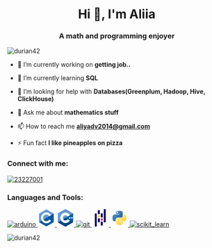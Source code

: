 <h1 align="center">Hi 👋, I'm Aliia</h1>
<h3 align="center">A math and programming enjoyer</h3>

<p align="left"> <img src="https://komarev.com/ghpvc/?username=durian42&label=Profile%20views&color=0e75b6&style=flat" alt="durian42" /> </p>

- 🔭 I’m currently working on **getting job..**

- 🌱 I’m currently learning **SQL**

- 🤝 I’m looking for help with **Databases(Greenplum, Hadoop, Hive, ClickHouse)**

- 💬 Ask me about **mathematics stuff**

- 📫 How to reach me **aliyadv2014@gmail.com**

- ⚡ Fun fact **I like pineapples on pizza**

<h3 align="left">Connect with me:</h3>
<p align="left">
<a href="https://stackoverflow.com/users/23227001" target="blank"><img align="center" src="https://raw.githubusercontent.com/rahuldkjain/github-profile-readme-generator/master/src/images/icons/Social/stack-overflow.svg" alt="23227001" height="30" width="40" /></a>
</p>

<h3 align="left">Languages and Tools:</h3>
<p align="left"> <a href="https://www.arduino.cc/" target="_blank" rel="noreferrer"> <img src="https://cdn.worldvectorlogo.com/logos/arduino-1.svg" alt="arduino" width="40" height="40"/> </a> <a href="https://www.cprogramming.com/" target="_blank" rel="noreferrer"> <img src="https://raw.githubusercontent.com/devicons/devicon/master/icons/c/c-original.svg" alt="c" width="40" height="40"/> </a> <a href="https://www.w3schools.com/cpp/" target="_blank" rel="noreferrer"> <img src="https://raw.githubusercontent.com/devicons/devicon/master/icons/cplusplus/cplusplus-original.svg" alt="cplusplus" width="40" height="40"/> </a> <a href="https://git-scm.com/" target="_blank" rel="noreferrer"> <img src="https://www.vectorlogo.zone/logos/git-scm/git-scm-icon.svg" alt="git" width="40" height="40"/> </a> <a href="https://pandas.pydata.org/" target="_blank" rel="noreferrer"> <img src="https://raw.githubusercontent.com/devicons/devicon/2ae2a900d2f041da66e950e4d48052658d850630/icons/pandas/pandas-original.svg" alt="pandas" width="40" height="40"/> </a> <a href="https://www.python.org" target="_blank" rel="noreferrer"> <img src="https://raw.githubusercontent.com/devicons/devicon/master/icons/python/python-original.svg" alt="python" width="40" height="40"/> </a> <a href="https://scikit-learn.org/" target="_blank" rel="noreferrer"> <img src="https://upload.wikimedia.org/wikipedia/commons/0/05/Scikit_learn_logo_small.svg" alt="scikit_learn" width="40" height="40"/> </a> </p>



<p><img align="left" src="https://github-readme-stats.vercel.app/api/top-langs?username=durian42&show_icons=true&locale=en&layout=compact" alt="durian42" /></p>



